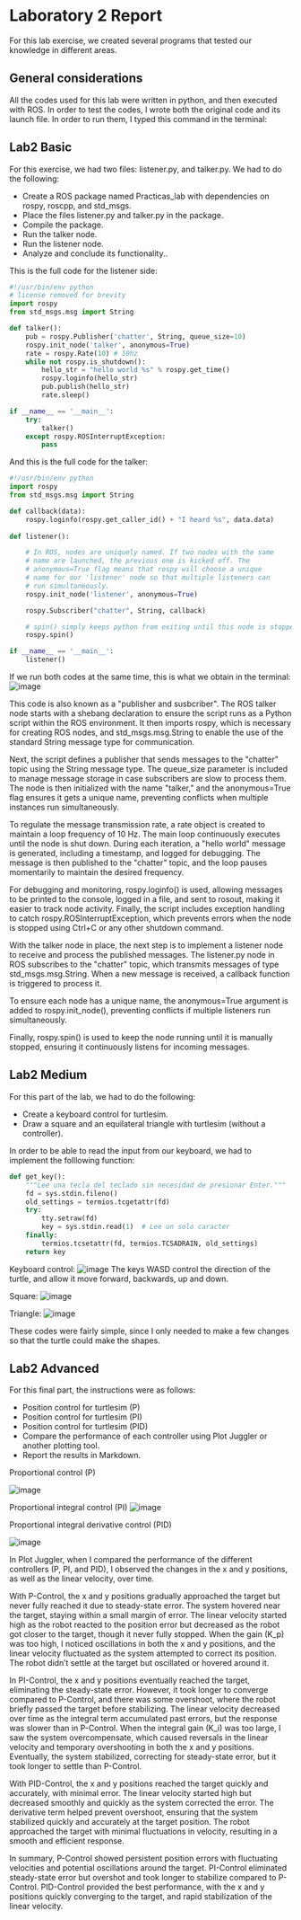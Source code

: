# Laboratory 2 Report
For this lab exercise, we created several programs that tested our knowledge in different areas.

## General considerations

All the codes used for this lab were written in python, and then executed with ROS. In order to test the codes, I wrote both the original code and its launch file. In order to run them, I typed this command in the terminal:

## Lab2 Basic
For this exercise, we had two files: listener.py, and talker.py. We had to do the following:

* Create a ROS package named Practicas_lab with dependencies on rospy, roscpp, and std_msgs.
* Place the files listener.py and talker.py in the package.
* Compile the package.
* Run the talker node.
* Run the listener node.
* Analyze and conclude its functionality..

This is the full code for the listener side: 
```python
#!/usr/bin/env python
# license removed for brevity
import rospy
from std_msgs.msg import String

def talker():
    pub = rospy.Publisher('chatter', String, queue_size=10)
    rospy.init_node('talker', anonymous=True)
    rate = rospy.Rate(10) # 10hz
    while not rospy.is_shutdown():
        hello_str = "hello world %s" % rospy.get_time()
        rospy.loginfo(hello_str)
        pub.publish(hello_str)
        rate.sleep()

if __name__ == '__main__':
    try:
        talker()
    except rospy.ROSInterruptException:
        pass
```
And this is the full code for the talker:

```python
#!/usr/bin/env python
import rospy
from std_msgs.msg import String

def callback(data):
    rospy.loginfo(rospy.get_caller_id() + "I heard %s", data.data)
    
def listener():

    # In ROS, nodes are uniquely named. If two nodes with the same
    # name are launched, the previous one is kicked off. The
    # anonymous=True flag means that rospy will choose a unique
    # name for our 'listener' node so that multiple listeners can
    # run simultaneously.
    rospy.init_node('listener', anonymous=True)

    rospy.Subscriber("chatter", String, callback)

    # spin() simply keeps python from exiting until this node is stopped
    rospy.spin()

if __name__ == '__main__':
    listener()
```
If we run both codes at the same time, this is what we obtain in the terminal:
![image](https://github.com/user-attachments/assets/ca0eb402-e3cd-4bf3-b4f9-ab9dc60e1749)

This code is also known as a "publisher and susbcriber". The ROS talker node starts with a shebang declaration to ensure the script runs as a Python script within the ROS environment. It then imports rospy, which is necessary for creating ROS nodes, and std_msgs.msg.String to enable the use of the standard String message type for communication.

Next, the script defines a publisher that sends messages to the "chatter" topic using the String message type. The queue_size parameter is included to manage message storage in case subscribers are slow to process them. The node is then initialized with the name "talker," and the anonymous=True flag ensures it gets a unique name, preventing conflicts when multiple instances run simultaneously.

To regulate the message transmission rate, a rate object is created to maintain a loop frequency of 10 Hz. The main loop continuously executes until the node is shut down. During each iteration, a "hello world" message is generated, including a timestamp, and logged for debugging. The message is then published to the "chatter" topic, and the loop pauses momentarily to maintain the desired frequency.

For debugging and monitoring, rospy.loginfo() is used, allowing messages to be printed to the console, logged in a file, and sent to rosout, making it easier to track node activity. Finally, the script includes exception handling to catch rospy.ROSInterruptException, which prevents errors when the node is stopped using Ctrl+C or any other shutdown command.

With the talker node in place, the next step is to implement a listener node to receive and process the published messages. The listener.py node in ROS subscribes to the "chatter" topic, which transmits messages of type std_msgs.msg.String. When a new message is received, a callback function is triggered to process it.

To ensure each node has a unique name, the anonymous=True argument is added to rospy.init_node(), preventing conflicts if multiple listeners run simultaneously.

Finally, rospy.spin() is used to keep the node running until it is manually stopped, ensuring it continuously listens for incoming messages.

## Lab2 Medium
For this part of the lab, we had to do the following:
* Create a keyboard control for turtlesim.
* Draw a square and an equilateral triangle with turtlesim (without a controller).

In order to be able to read the input from our keyboard, we had to implement the folllowing function:
```python
def get_key():
    """Lee una tecla del teclado sin necesidad de presionar Enter."""
    fd = sys.stdin.fileno()
    old_settings = termios.tcgetattr(fd)
    try:
        tty.setraw(fd)
        key = sys.stdin.read(1)  # Lee un solo caracter
    finally:
        termios.tcsetattr(fd, termios.TCSADRAIN, old_settings)
    return key
```
Keyboard control:
![image](https://github.com/user-attachments/assets/92481d65-3092-430e-a615-86bd898155e1)
The keys WASD control the direction of the turtle, and allow it move forward, backwards, up and down.

Square:
![image](https://github.com/user-attachments/assets/f3d95066-19f9-49cb-801e-321af4e550f7)

Triangle:
![image](https://github.com/user-attachments/assets/44a090d9-ea8f-4d6f-ad5c-803be8f128ad)

These codes were fairly simple, since I only needed to make a few changes so that the turtle could make the shapes. 

## Lab2 Advanced
For this final part, the instructions were as follows:

* Position control for turtlesim (P)
* Position control for turtlesim (PI)
* Position control for turtlesim (PID)
* Compare the performance of each controller using Plot Juggler or another plotting tool.
* Report the results in Markdown.

Proportional control (P)

![image](https://github.com/user-attachments/assets/3657a7be-19e3-4c5e-9079-3ce13f71e123)

Proportional integral control (PI)
![image](https://github.com/user-attachments/assets/43ea7afc-b54b-486c-bc9e-f74f649ff8a6)


Proportional integral derivative control (PID)

![image](https://github.com/user-attachments/assets/c8bab0ef-10ac-44da-9d22-d7a1f5bcb916)


In Plot Juggler, when I compared the performance of the different controllers (P, PI, and PID), I observed the changes in the x and y positions, as well as the linear velocity, over time.

With P-Control, the x and y positions gradually approached the target but never fully reached it due to steady-state error. The system hovered near the target, staying within a small margin of error. The linear velocity started high as the robot reacted to the position error but decreased as the robot got closer to the target, though it never fully stopped. When the gain \(K_p\) was too high, I noticed oscillations in both the x and y positions, and the linear velocity fluctuated as the system attempted to correct its position. The robot didn’t settle at the target but oscillated or hovered around it.

In PI-Control, the x and y positions eventually reached the target, eliminating the steady-state error. However, it took longer to converge compared to P-Control, and there was some overshoot, where the robot briefly passed the target before stabilizing. The linear velocity decreased over time as the integral term accumulated past errors, but the response was slower than in P-Control. When the integral gain \(K_i\) was too large, I saw the system overcompensate, which caused reversals in the linear velocity and temporary overshooting in both the x and y positions. Eventually, the system stabilized, correcting for steady-state error, but it took longer to settle than P-Control.

With PID-Control, the x and y positions reached the target quickly and accurately, with minimal error. The linear velocity started high but decreased smoothly and quickly as the system corrected the error. The derivative term helped prevent overshoot, ensuring that the system stabilized quickly and accurately at the target position. The robot approached the target with minimal fluctuations in velocity, resulting in a smooth and efficient response.

In summary, P-Control showed persistent position errors with fluctuating velocities and potential oscillations around the target. PI-Control eliminated steady-state error but overshot and took longer to stabilize compared to P-Control. PID-Control provided the best performance, with the x and y positions quickly converging to the target, and rapid stabilization of the linear velocity. 







